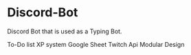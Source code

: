 # Discord-Bot

Discord Bot that is used as a Typing Bot.

To-Do list
XP system
Google Sheet
Twitch Api
Modular Design
